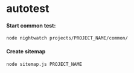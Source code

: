# autotest

#### Start common test:
`node nightwatch projects/PROJECT_NAME/common/`


#### Create sitemap
`node sitemap.js PROJECT_NAME`